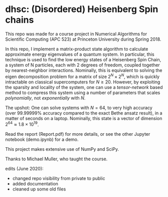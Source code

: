 # dhsc: (Disordered) Heisenberg Spin chains

This repo was made for a course project in Numerical Algorithms for Scientific Computing (APC 523) at Princeton University during Spring 2018.

In this repo, I implement a matrix-product state algorithm to calculate approximate energy eigenvalues of a quantum system.
In particular, this technique is used to find the low energy states of a Heisenberg Spin Chain, a system of N particles, each with 2 degrees of freedom, coupled together by nearest-neighbor interactions.
Nominally, this is equivalent to solving the eigen decomposition problem for a matrix of size $2^N \times 2^N$, which is quickly intractable on classical supercomputers for $N \geq 20$.
However, by exploiting the sparsity and locality of the system, one can use a *tensor-network* based method to compress this system using a number of parameters that scales *polynomially*, not *exponentially* with $N$.

The upshot: One can solve systems with $N = 64$, to very high accuracy (over 99.99999% accuracy compared to the exact Bethe ansatz result), in a matter of seconds on a laptop. Nominally, this state is a vector of dimension $2^{64} \approx 1.8 \times 10^{19}$.


Read the report (Report.pdf) for more details, or see the other Jupyter notebook (demo.ipynb) for a demo.

This project makes extensive use of NumPy and SciPy.

Thanks to Michael Muller, who taught the course.

edits (June 2020): 
 - changed repo visibility from private to public
 - added documentation
 - cleaned up some old files

